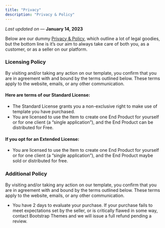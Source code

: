 ```yaml
---
title: "Privacy"
description: "Privacy & Policy"
---
```


*Last updated on* — **January 14, 2023**


Below are our dummy [Privacy & Policy](#!), which outline a lot of legal goodies, but the bottom line is it’s our aim to always take care of both you, as a customer, or as a seller on our platform.

### Licensing Policy

By visiting and/or taking any action on our template, you confirm that you are in agreement with and bound by the terms outlined below. These terms apply to the website, emails, or any other communication.

#### Here are terms of our Standard License:
* The Standard License grants you a non-exclusive right to make use of template you have purchased.
* You are licensed to use the Item to create one End Product for yourself or for one client (a “single application”), and the End Product can be distributed for Free.

#### If you opt for an Extended License:
* You are licensed to use the Item to create one End Product for yourself or for one client (a “single application”), and the End Product maybe sold or distributed for free.

### Additional Policy
By visiting and/or taking any action on our template, you confirm that you are in agreement with and bound by the terms outlined below. These terms apply to the website, emails, or any other communication.

* You have 2 days to evaluate your purchase. If your purchase fails to meet expectations set by the seller, or is critically flawed in some way, contact Bootstrap Themes and we will issue a full refund pending a review.